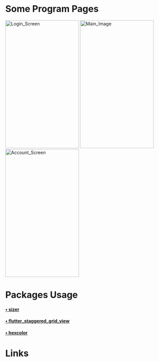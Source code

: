 <h1>Some Program Pages</h1>
<p><img src="https://user-images.githubusercontent.com/132124730/235515744-74b0c02b-d1a7-43bd-a564-584f03ea8720.jpg" alt="Login_Screen" width="230" height="400">
<img src="https://user-images.githubusercontent.com/132124730/235514985-d1d3d1e7-c998-49cc-b072-0901381001a2.jpg" alt="Main_Image" width="230" height="400">
<img src="https://user-images.githubusercontent.com/132124730/235514990-e2f2a13b-07b8-44eb-9c18-c0e62275b959.jpg" alt="Account_Screen" width="230" height="400">
</p>
<h1>Packages Usage</h1>
<h4><a href="https://pub.dev/packages/sizer">• sizer</a></h4>
<h4><a href="https://pub.dev/packages/flutter_staggered_grid_view">• flutter_staggered_grid_view</a></h4>
<h4><a href="https://pub.dev/packages/hexcolor">• hexcolor</a></h4>
<h1>Links</h1>

